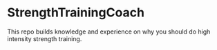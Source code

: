 # StrengthTrainingCoach

This repo builds knowledge and experience on why you should do high intensity strength training.
